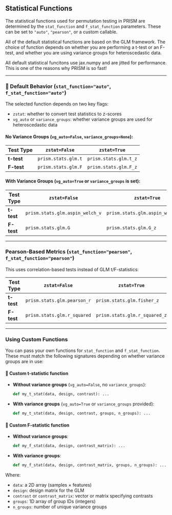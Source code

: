 ## Statistical Functions

The statistical functions used for permutation testing in PRISM are determined by the `stat_function` and `f_stat_function` parameters. These can be set to `"auto"`, `"pearson"`, or a custom callable.

All of the default statistical functions are based on the GLM framework. The choice of function depends on whether you are performing a t-test or an F-test, and whether you are using variance groups for heteroscedastic data.

All default statistical funcitons use jax.numpy and are jitted for performance. This is one of the reasons why PRISM is so fast!

---

### 🔧 Default Behavior (`stat_function="auto"`, `f_stat_function="auto"`)

The selected function depends on two key flags:

- `zstat`: whether to convert test statistics to z-scores
- `vg_auto` or `variance_groups`: whether variance groups are used for heteroscedastic data

#### No Variance Groups (`vg_auto=False`, `variance_groups=None`):

| Test Type | `zstat=False`                   | `zstat=True`                  |
|-----------|----------------------------------|-------------------------------|
| **t-test**| `prism.stats.glm.t`              | `prism.stats.glm.t_z`         |
| **F-test**| `prism.stats.glm.F`              | `prism.stats.glm.F_z`         |

#### With Variance Groups (`vg_auto=True` or `variance_groups` is set):

| Test Type | `zstat=False`                        | `zstat=True`                         |
|-----------|--------------------------------------|--------------------------------------|
| **t-test**| `prism.stats.glm.aspin_welch_v`      | `prism.stats.glm.aspin_welch_v_z`    |
| **F-test**| `prism.stats.glm.G`                  | `prism.stats.glm.G_z`                |

---

### Pearson-Based Metrics (`stat_function="pearson"`, `f_stat_function="pearson"`)

This uses correlation-based tests instead of GLM t/F-statistics:

| Test Type | `zstat=False`                     | `zstat=True`                      |
|-----------|-----------------------------------|-----------------------------------|
| **t-test**| `prism.stats.glm.pearson_r`       | `prism.stats.glm.fisher_z`        |
| **F-test**| `prism.stats.glm.r_squared`       | `prism.stats.glm.r_squared_z`     |

---

### Using Custom Functions

You can pass your own functions for `stat_function` and `f_stat_function`. These must match the following signatures depending on whether variance groups are in use:

#### 🔹 Custom **t-statistic** function

- **Without variance groups** (`vg_auto=False`, no `variance_groups`):
  ```python
  def my_t_stat(data, design, contrast): ...
  ```

- **With variance groups** (`vg_auto=True` or `variance_groups` provided):
  ```python
  def my_t_stat(data, design, contrast, groups, n_groups): ...
  ```

#### 🔹 Custom **F-statistic** function

- **Without variance groups**:
  ```python
  def my_f_stat(data, design, contrast_matrix): ...
  ```

- **With variance groups**:
  ```python
  def my_f_stat(data, design, contrast_matrix, groups, n_groups): ...
  ```

Where:
- `data`: a 2D array (samples × features)
- `design`: design matrix for the GLM
- `contrast` or `contrast_matrix`: vector or matrix specifying contrasts
- `groups`: 1D array of group IDs (integers)
- `n_groups`: number of unique variance groups